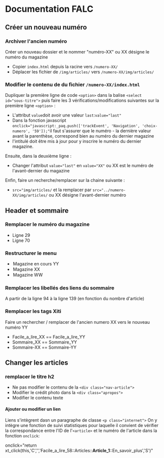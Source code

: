 # Documentation FALC

## Créer un nouveau numéro

### Archiver l'ancien numéro
Créer un nouveau dossier et le nommer "numéro-XX" ou XX désigne le numéro du magazine
+ Copier `index.html` depuis la racine vers `/numero-XX/`
+ Déplacer les fichier de `/img/articles/` vers `/numero-XX/img/articles/`

### Modifier le contenu de du fichier `/numero-XX/index.html`

Dupliquer la première ligne de code `<option>` dans la balise `<select id="sous-titre">` puis faire les 3 vérifications/modifications suivantes sur la première ligne `<option>` : 
+ L'attribut `value`doit avoir une valeur `last`:`value="last"`
+ Dans la fonction javascript `onclick="javascript:_paq.push(['trackEvent', 'Navigation', 'choix-numero', '59']);"`il faut s'assurer que le numéro - la dernière valeur avant la parenthèse, correspond bien au numéro du dernier magazine
+ l'intitulé doit être mis à jour pour y inscrire le numéro du dernier magazine. 

Ensuite, dans la deuxième ligne :
+ Changer l'attribut `value="last"` en `value="XX"` ou XX est le numéro de l'avant-dernier du magazine

Enfin, faire un recherche/remplacer sur la chaine suivante : 
+ `src="img/articles/` et la remplacer par `src="../numero-XX/img/articles/` ou XX désigne l'avant-dernier numéro




## Header et sommaire
### Remplacer le numéro du magazine
+ Ligne 29
+ Ligne 70

### Restructurer le menu
+ <option value="last"> Magazine en cours YY
+ <option value="XX"> Magazine XX
+ <option value="WW"> Magazine WW

### Remplacer les libellés des liens du sommaire
A partir de la ligne 94 à la ligne 139 (en fonction du nombre d'article)

### Remplacer les tags Xiti
Faire un rechercher / remplacer de l'ancien numero XX vers le nouveau numéro YY

+ Facile_a_lire_XX == Facile_a_lire_YY
+ Sommaire_XX == Sommaire_YY
+ Sommaire-XX == Sommaire-YY

## Changer les articles

### remplacer le titre h2
+ Ne pas modifier le contenu de la `<div class="nav-article">`
+ Modifier le crédit photo dans la `<div class="apropos">`
+ Modifier le contenu texte

#### Ajouter ou modifier un lien
Liens s'intègrent dasn un paragraphe de classe `<p class="internet">` On y intègre une fonction de suivi statistiques pour laquelle il convient de vérifier la correspondance entre l'ID de l'`<article>` et le numéro de l'article dans la fonction `onclick`: 

onclick="return xt_click(this,'C','','Facile_a_lire_58::Articles::**Article_1**::En_savoir_plus','S')"

